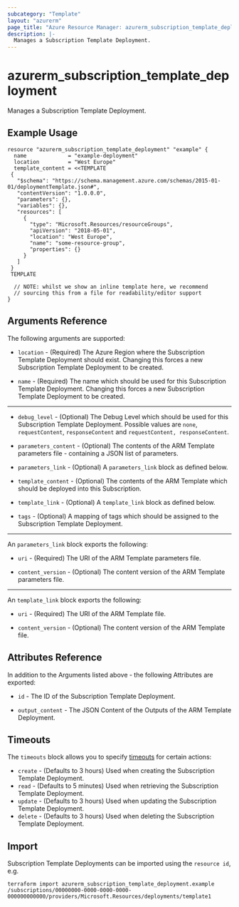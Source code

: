 ```yaml
---
subcategory: "Template"
layout: "azurerm"
page_title: "Azure Resource Manager: azurerm_subscription_template_deployment"
description: |-
  Manages a Subscription Template Deployment.
---
```


# azurerm_subscription_template_deployment

Manages a Subscription Template Deployment.

## Example Usage

```hcl
resource "azurerm_subscription_template_deployment" "example" {
  name             = "example-deployment"
  location         = "West Europe"
  template_content = <<TEMPLATE
 {
   "$schema": "https://schema.management.azure.com/schemas/2015-01-01/deploymentTemplate.json#",
   "contentVersion": "1.0.0.0",
   "parameters": {},
   "variables": {},
   "resources": [
     {
       "type": "Microsoft.Resources/resourceGroups",
       "apiVersion": "2018-05-01",
       "location": "West Europe",
       "name": "some-resource-group",
       "properties": {}
     }
   ]
 }
 TEMPLATE

  // NOTE: whilst we show an inline template here, we recommend
  // sourcing this from a file for readability/editor support
}
```

## Arguments Reference

The following arguments are supported:

* `location` - (Required) The Azure Region where the Subscription Template Deployment should exist. Changing this forces a new Subscription Template Deployment to be created.

* `name` - (Required) The name which should be used for this Subscription Template Deployment. Changing this forces a new Subscription Template Deployment to be created.

---

* `debug_level` - (Optional) The Debug Level which should be used for this Subscription Template Deployment. Possible values are `none`, `requestContent`, `responseContent` and `requestContent, responseContent`.

* `parameters_content` - (Optional) The contents of the ARM Template parameters file - containing a JSON list of parameters.

* `parameters_link` - (Optional)  A `parameters_link` block as defined below.

* `template_content` - (Optional) The contents of the ARM Template which should be deployed into this Subscription.

* `template_link` - (Optional)  A `template_link` block as defined below.

* `tags` - (Optional) A mapping of tags which should be assigned to the Subscription Template Deployment.

---

An `parameters_link` block exports the following:

* `uri` - (Required) The URI of the ARM Template parameters file.

* `content_version` - (Optional) The content version of the ARM Template parameters file.

---

An `template_link` block exports the following:

* `uri` - (Required) The URI of the ARM Template file.

* `content_version` - (Optional) The content version of the ARM Template file.

## Attributes Reference

In addition to the Arguments listed above - the following Attributes are exported: 

* `id` - The ID of the Subscription Template Deployment.

* `output_content` - The JSON Content of the Outputs of the ARM Template Deployment.

## Timeouts

The `timeouts` block allows you to specify [timeouts](https://www.terraform.io/docs/configuration/resources.html#timeouts) for certain actions:

* `create` - (Defaults to 3 hours) Used when creating the Subscription Template Deployment.
* `read` - (Defaults to 5 minutes) Used when retrieving the Subscription Template Deployment.
* `update` - (Defaults to 3 hours) Used when updating the Subscription Template Deployment.
* `delete` - (Defaults to 3 hours) Used when deleting the Subscription Template Deployment.

## Import

Subscription Template Deployments can be imported using the `resource id`, e.g.

```shell
terraform import azurerm_subscription_template_deployment.example /subscriptions/00000000-0000-0000-0000-000000000000/providers/Microsoft.Resources/deployments/template1
```
